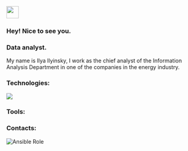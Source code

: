 <img src="https://github.com/blackcater/blackcater/raw/main/images/Hi.gif" height="32"/></h1> 
### Hey! Nice to see you.

### Data analyst.

My name is Ilya Ilyinsky, I work as the chief analyst of the Information Analysis Department in one of the companies in the energy industry.

### Technologies:
<img src="https://img.shields.io/badge/Python-Blue?style=for-the-badge&logo=Python&logoColor=Blue"/>

### Tools:

### Contacts:
<img alt="Ansible Role" src="https://img.shields.io/ansible/role/d/prof410/prof410">
